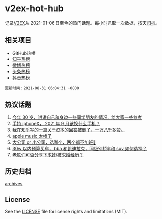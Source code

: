 # v2ex-hot-hub

 记录[V2EX](https://www.v2ex.com/)从 2021-01-06 日至今的热门话题。每小时抓取一次数据，按天[归档](archives)。
 
 ## 相关项目

- [GitHub热榜](https://github.com/snaildev/github-hot-hub)
- [知乎热榜](https://github.com/snaildev/zhihu-hot-hub)
- [微博热榜](https://github.com/snaildev/weibo-hot-hub)
- [头条热榜](https://github.com/snaildev/toutiao-hot-hub)
- [抖音热榜](https://github.com/snaildev/douyin-hot-hub)


 `更新时间：2021-08-31 06:04:31 +0800`

## 热议话题

1. [今年 30 岁，讲讲自己和身边一些同学朋友的情况，给大家一些参考](https://www.v2ex.com/t/798851)
1. [手持 iphoneX， 2021 年 9 月该换什么手机？](https://www.v2ex.com/t/798768)
1. [我在知乎写的一篇关于资本的回答被删了，一万八千多赞。](https://www.v2ex.com/t/798772)
1. [apple music 太棒了](https://www.v2ex.com/t/798790)
1. [大公司 or 小公司，选哪个，两个都不加班🤣](https://www.v2ex.com/t/798789)
1. [30w 以内预算买车， bba 和凯迪拉克，同级别轿车和 suv 如何选择？](https://www.v2ex.com/t/798832)
1. [老铁们可否分享下求婚/被求婚经历？](https://www.v2ex.com/t/798764)

## 历史归档

[archives](archives)

## License

See the [LICENSE](LICENSE) file for license rights and limitations (MIT).
